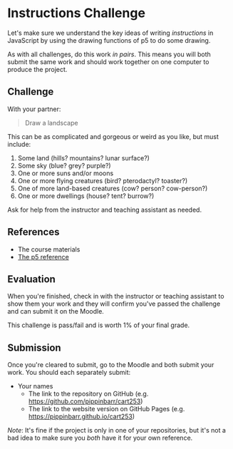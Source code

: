 # Instructions Challenge

Let's make sure we understand the key ideas of writing *instructions* in JavaScript by using the drawing functions of p5 to do some drawing.

As with all challenges, do this work *in pairs*. This means you will both submit the same work and should work together on one computer to produce the project.

## Challenge

With your partner:

> Draw a landscape

This can be as complicated and gorgeous or weird as you like, but must include:

1. Some land (hills? mountains? lunar surface?)
2. Some sky (blue? grey? purple?)
3. One or more suns and/or moons
4. One or more flying creatures (bird? pterodactyl? toaster?)
5. One of more land-based creatures (cow? person? cow-person?)
6. One or more dwellings (house? tent? burrow?)

Ask for help from the instructor and teaching assistant as needed.

## References

- The course materials
- [The p5 reference](https://p5js.org/reference/)

## Evaluation

When you're finished, check in with the instructor or teaching assistant to show them your work and they will confirm you've passed the challenge and can submit it on the Moodle.

This challenge is pass/fail and is worth 1% of your final grade.

## Submission

Once you're cleared to submit, go to the Moodle and both submit your work. You should each separately submit:

- Your names
    - The link to the repository on GitHub (e.g. https://github.com/pippinbarr/cart253)
    - The link to the website version on GitHub Pages (e.g. https://pippinbarr.github.io/cart253)
    
*Note*: It's fine if the project is only in one of your repositories, but it's not a bad idea to make sure you *both* have it for your own reference.